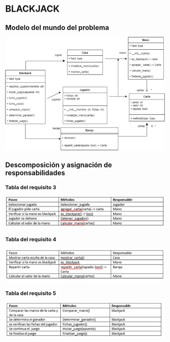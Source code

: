 # BLACKJACK #

## Modelo del mundo del problema ##

![modelo del mundo](imagenes/sl.drawio.png)

## Descomposición y asignación de responsabilidades ##
### Tabla del requisito 3 ###
![tabla 3](imagenes/tabla3.png)

### Tabla del requisito 4 ###
![tabla 4](imagenes/tabla4.png)

### Tabla del requisito 5 ###
![tabla 5](imagenes/tabla5.png)




